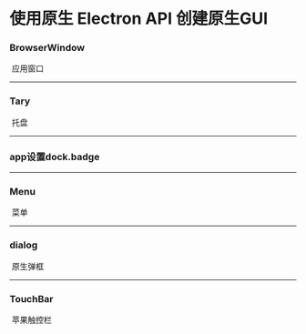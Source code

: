 # 使用原生 Electron API 创建原生GUI

### BrowserWindow

​	应用窗口

---

### Tary

​	托盘

---

### app设置dock.badge

---

### Menu

​	菜单

---

### dialog

​	原生弹框

---

### TouchBar

​	苹果触控栏

